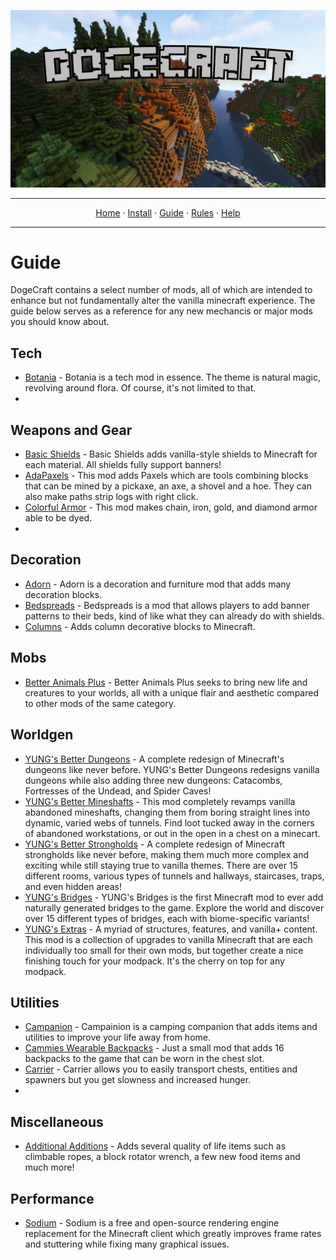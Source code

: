 ![Dogecraft-banner](https://raw.githubusercontent.com/The-Animonculory/DogeCraft/main/images/logo.png)

---

<p align="center">
  <a href="README.md">Home</a> ·
  <a href="INSTALL.md">Install</a> ·
  <a href="GUIDE.md">Guide</a> ·
  <a href="RULES.md">Rules</a> ·
  <a href="HELP.md">Help</a>
</p>

---

# Guide
DogeCraft contains a select number of mods, all of which are intended to enhance but not fundamentally alter the vanilla minecraft experience. The guide below serves as a reference for any new mechancis or major mods you should know about.

## Tech
* [Botania](https://www.curseforge.com/minecraft/mc-mods/botania-fabric) - Botania is a tech mod in essence. The theme is natural magic, revolving around flora. Of course, it's not limited to that.
* 

## Weapons and Gear
* [Basic Shields](https://www.curseforge.com/minecraft/mc-mods/basic-shields-fabric) - Basic Shields adds vanilla-style shields to Minecraft for each material. All shields fully support banners!
* [AdaPaxels](https://www.curseforge.com/minecraft/mc-mods/adapaxels) - This mod adds Paxels which are tools combining blocks that can be mined by a pickaxe, an axe, a shovel and a hoe. They can also make paths strip logs with right click.
* [Colorful Armor](https://www.curseforge.com/minecraft/mc-mods/colorful-armor) - This mod makes chain, iron, gold, and diamond armor able to be dyed.
* 

## Decoration
* [Adorn](https://www.curseforge.com/minecraft/mc-mods/adorn) - Adorn is a decoration and furniture mod that adds many decoration blocks.
* [Bedspreads](https://www.curseforge.com/minecraft/mc-mods/bedspreads-fabric) - Bedspreads is a mod that allows players to add banner patterns to their beds, kind of like what they can already do with shields.
* [Columns](https://www.curseforge.com/minecraft/mc-mods/columns) - Adds column decorative blocks to Minecraft.

## Mobs
* [Better Animals Plus](https://www.curseforge.com/minecraft/mc-mods/betteranimalsplus) - Better Animals Plus seeks to bring new life and creatures to your worlds, all with a unique flair and aesthetic compared to other mods of the same category.

## Worldgen
* [YUNG's Better Dungeons](https://www.curseforge.com/minecraft/mc-mods/yungs-better-dungeons-fabric) - A complete redesign of Minecraft's dungeons like never before. YUNG's Better Dungeons redesigns vanilla dungeons while also adding three new dungeons: Catacombs, Fortresses of the Undead, and Spider Caves!
* [YUNG's Better Mineshafts](https://www.curseforge.com/minecraft/mc-mods/yungs-better-mineshafts-fabric) - This mod completely revamps vanilla abandoned mineshafts, changing them from boring straight lines into dynamic, varied webs of tunnels. Find loot tucked away in the corners of abandoned workstations, or out in the open in a chest on a minecart.
* [YUNG's Better Strongholds](https://www.curseforge.com/minecraft/mc-mods/yungs-better-strongholds-fabric) -  A complete redesign of Minecraft strongholds like never before, making them much more complex and exciting while still staying true to vanilla themes. There are over 15 different rooms, various types of tunnels and hallways, staircases, traps, and even hidden areas!
* [YUNG's Bridges](https://www.curseforge.com/minecraft/mc-mods/yungs-bridges-fabric) - YUNG's Bridges is the first Minecraft mod to ever add naturally generated bridges to the game. Explore the world and discover over 15 different types of bridges, each with biome-specific variants!
* [YUNG's Extras](https://www.curseforge.com/minecraft/mc-mods/yungs-extras-fabric) - A myriad of structures, features, and vanilla+ content. This mod is a collection of upgrades to vanilla Minecraft that are each individually too small for their own mods, but together create a nice finishing touch for your modpack. It's the cherry on top for any modpack.

## Utilities
* [Campanion](https://www.curseforge.com/minecraft/mc-mods/campanion) -  Campainion is a camping companion that adds items and utilities to improve your life away from home.
* [Cammies Wearable Backpacks](https://www.curseforge.com/minecraft/mc-mods/cammies-wearable-backpacks) - Just a small mod that adds 16 backpacks to the game that can be worn in the chest slot.
* [Carrier](https://www.curseforge.com/minecraft/mc-mods/carrier) - Carrier allows you to easily transport chests, entities and spawners but you get slowness and increased hunger.
* 


## Miscellaneous
* [Additional Additions](https://www.curseforge.com/minecraft/mc-mods/additional-additions) - Adds several quality of life items such as climbable ropes, a block rotator wrench, a few new food items and much more!

## Performance
* [Sodium](https://www.curseforge.com/minecraft/mc-mods/sodium) - Sodium is a free and open-source rendering engine replacement for the Minecraft client which greatly improves frame rates and stuttering while fixing many graphical issues.
